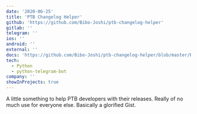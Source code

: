 ```yaml
---
date: '2020-06-25'
title: 'PTB Changelog Helper'
github: 'https://github.com/Bibo-Joshi/ptb-changelog-helper'
gitlab: ''
telegram: ''
ios: ''
android: ''
external: ''
docs: 'https://github.com/Bibo-Joshi/ptb-changelog-helper/blob/master/README.md'
tech:
  - Python
  - python-telegram-bot
company: ''
showInProjects: true
---
```


A little something to help PTB developers with their releases. Really of no much use for everyone else. Basically a glorified Gist.
